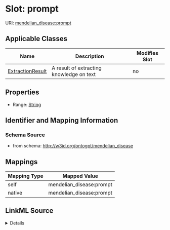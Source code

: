 

# Slot: prompt

URI: [mendelian_disease:prompt](http://w3id.org/ontogpt/mendelian_disease/prompt)



<!-- no inheritance hierarchy -->





## Applicable Classes

| Name | Description | Modifies Slot |
| --- | --- | --- |
| [ExtractionResult](ExtractionResult.md) | A result of extracting knowledge on text |  no  |







## Properties

* Range: [String](String.md)





## Identifier and Mapping Information







### Schema Source


* from schema: http://w3id.org/ontogpt/mendelian_disease




## Mappings

| Mapping Type | Mapped Value |
| ---  | ---  |
| self | mendelian_disease:prompt |
| native | mendelian_disease:prompt |




## LinkML Source

<details>
```yaml
name: prompt
from_schema: http://w3id.org/ontogpt/mendelian_disease
rank: 1000
alias: prompt
owner: ExtractionResult
domain_of:
- ExtractionResult
range: string

```
</details>